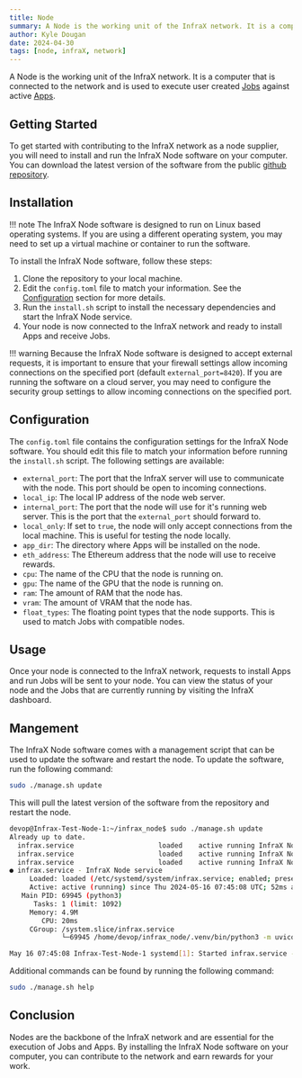 ```yaml
---
title: Node
summary: A Node is the working unit of the InfraX network. It is a computer that is connected to the network and is used to execute user created Jobs against active Apps.
author: Kyle Dougan
date: 2024-04-30
tags: [node, infraX, network]
---
```


A Node is the working unit of the InfraX network. It is a computer that is connected to the network and is used to execute user created [Jobs](job.md) against active [Apps](app.md).

## Getting Started

To get started with contributing to the InfraX network as a node supplier, you will need to install and run the InfraX Node software on your computer. You can download the latest version of the software from the public [github repository](https://github.com/InfraX-network/node).

## Installation

!!! note
    The InfraX Node software is designed to run on Linux based operating systems. If you are using a different operating system, you may need to set up a virtual machine or container to run the software.

To install the InfraX Node software, follow these steps:

1. Clone the repository to your local machine.
2. Edit the `config.toml` file to match your information. See the [Configuration](#configuration) section for more details.
3. Run the `install.sh` script to install the necessary dependencies and start the InfraX Node service.
4. Your node is now connected to the InfraX network and ready to install Apps and receive Jobs.

!!! warning
    Because the InfraX Node software is designed to accept external requests, it is important to ensure that your firewall settings allow incoming connections on the specified port (default `external_port=8420`). If you are running the software on a cloud server, you may need to configure the security group settings to allow incoming connections on the specified port.

## Configuration

The `config.toml` file contains the configuration settings for the InfraX Node software. You should edit this file to match your information before running the `install.sh` script. The following settings are available:

- `external_port`: The port that the InfraX server will use to communicate with the node. This port should be open to incoming connections.
- `local_ip`: The local IP address of the node web server.
- `internal_port`: The port that the node will use for it's running web server. This is the port that the `external_port` should forward to.
- `local_only`: If set to `true`, the node will only accept connections from the local machine. This is useful for testing the node locally.
- `app_dir`: The directory where Apps will be installed on the node.
- `eth_address`: The Ethereum address that the node will use to receive rewards.
- `cpu`: The name of the CPU that the node is running on.
- `gpu`: The name of the GPU that the node is running on.
- `ram`: The amount of RAM that the node has.
- `vram`: The amount of VRAM that the node has.
- `float_types`: The floating point types that the node supports. This is used to match Jobs with compatible nodes.

## Usage

Once your node is connected to the InfraX network, requests to install Apps and run Jobs will be sent to your node. You can view the status of your node and the Jobs that are currently running by visiting the InfraX dashboard.

## Mangement

The InfraX Node software comes with a management script that can be used to update the software and restart the node. To update the software, run the following command:

```bash
sudo ./manage.sh update
```

This will pull the latest version of the software from the repository and restart the node.

```bash
devop@Infrax-Test-Node-1:~/infrax_node$ sudo ./manage.sh update
Already up to date.
  infrax.service                     loaded    active running InfraX Node service
  infrax.service                     loaded    active running InfraX Node service
  infrax.service                     loaded    active running InfraX Node service
● infrax.service - InfraX Node service
     Loaded: loaded (/etc/systemd/system/infrax.service; enabled; preset: enabled)
     Active: active (running) since Thu 2024-05-16 07:45:08 UTC; 52ms ago
   Main PID: 69945 (python3)
      Tasks: 1 (limit: 1092)
     Memory: 4.9M
        CPU: 20ms
     CGroup: /system.slice/infrax.service
             └─69945 /home/devop/infrax_node/.venv/bin/python3 -m uvicorn infrax_node.main:app --host 0.0.0.0 --port 8420

May 16 07:45:08 Infrax-Test-Node-1 systemd[1]: Started infrax.service - InfraX Node service.
```

Additional commands can be found by running the following command:

```bash
sudo ./manage.sh help
```

## Conclusion

Nodes are the backbone of the InfraX network and are essential for the execution of Jobs and Apps. By installing the InfraX Node software on your computer, you can contribute to the network and earn rewards for your work.
